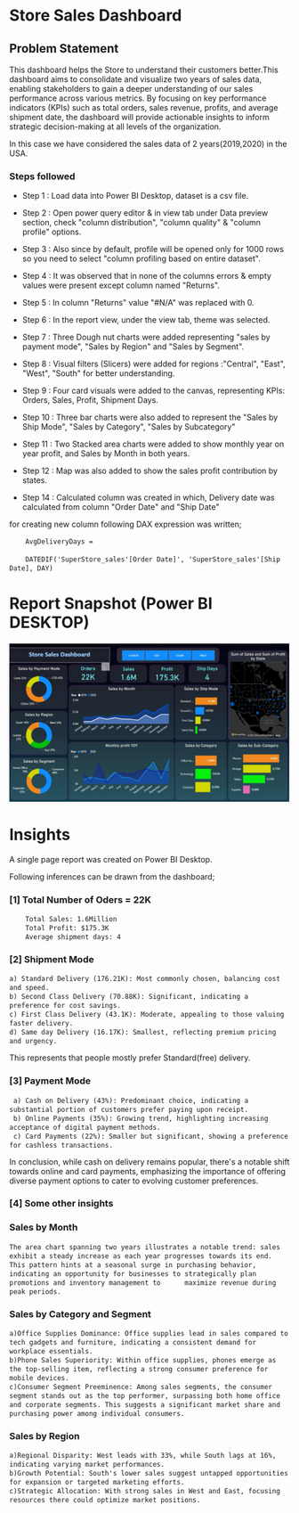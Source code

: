 # Store Sales Dashboard

## Problem Statement

This dashboard helps the Store to understand their customers better.This dashboard aims to consolidate and visualize two years of sales data, enabling stakeholders to gain a deeper understanding of our sales performance across various metrics. By focusing on key performance indicators (KPIs) such as total orders, sales revenue, profits, and average shipment date, the dashboard will provide actionable insights to inform strategic decision-making at all levels of the organization.

In this case we have considered the sales data of 2 years(2019,2020) in the USA.

### Steps followed 

- Step 1 : Load data into Power BI Desktop, dataset is a csv file.
- Step 2 : Open power query editor & in view tab under Data preview section, check "column distribution", "column quality" & "column profile" options.
- Step 3 : Also since by default, profile will be opened only for 1000 rows so you need to select "column profiling based on entire dataset".
- Step 4 : It was observed that in none of the columns errors & empty values were present except column named "Returns".
- Step 5 : In column "Returns" value "#N/A" was replaced with 0. 
- Step 6 : In the report view, under the view tab, theme was selected.
- Step 7 : Three Dough nut charts were added representing "sales by payment mode", "Sales by Region" and "Sales by Segment".
- Step 8 : Visual filters (Slicers) were added for regions :"Central", "East", "West", "South" for better understanding.
- Step 9 : Four card visuals were added to the canvas, representing KPIs: Orders, Sales, Profit, Shipment Days.
- Step 10 : Three bar charts were also added to represent the "Sales by Ship Mode", "Sales by Category", "Sales by Subcategory"
- Step 11 : Two Stacked area charts were added to show monthly year on year profit, and Sales by Month in both years.
- Step 12 : Map was also added to show the sales profit contribution by states. 
  
- Step 14 : Calculated column was created in which, Delivery date was calculated from column "Order Date" and "Ship Date"

for creating new column following DAX expression was written;
       
        AvgDeliveryDays = 
        
        DATEDIF('SuperStore_sales'[Order Date]', 'SuperStore_sales'[Ship Date], DAY)
        

 # Report Snapshot (Power BI DESKTOP)

 
![Dashboard_upload](https://github.com/Prashant3612/Power-BI-Stores-Sales/blob/main/Stores_Sales_Dashboard.jpg?raw=true)

# Insights

A single page report was created on Power BI Desktop.

Following inferences can be drawn from the dashboard;

### [1] Total Number of Oders = 22K
        Total Sales: 1.6Million
        Total Profit: $175.3K
        Average shipment days: 4 
    
           
### [2] Shipment Mode
    a) Standard Delivery (176.21K): Most commonly chosen, balancing cost and speed.
    b) Second Class Delivery (70.88K): Significant, indicating a preference for cost savings.
    c) First Class Delivery (43.1K): Moderate, appealing to those valuing faster delivery.
    d) Same day Delivery (16.17K): Smallest, reflecting premium pricing and urgency.
  
 This represents that people mostly prefer Standard(free) delivery.  
  
  ### [3] Payment Mode
     a) Cash on Delivery (43%): Predominant choice, indicating a substantial portion of customers prefer paying upon receipt.
     b) Online Payments (35%): Growing trend, highlighting increasing acceptance of digital payment methods.
     c) Card Payments (22%): Smaller but significant, showing a preference for cashless transactions.

In conclusion, while cash on delivery remains popular, there's a notable shift towards online and card payments, emphasizing the importance of offering diverse payment options to cater to evolving customer preferences.
  
      
 ### [4] Some other insights
 
 ### Sales by Month
    The area chart spanning two years illustrates a notable trend: sales exhibit a steady increase as each year progresses towards its end. This pattern hints at a seasonal surge in purchasing behavior, indicating an opportunity for businesses to strategically plan promotions and inventory management to      maximize revenue during peak periods.
 

 ### Sales by Category and Segment
 
    a)Office Supplies Dominance: Office supplies lead in sales compared to tech gadgets and furniture, indicating a consistent demand for workplace essentials.
    b)Phone Sales Superiority: Within office supplies, phones emerge as the top-selling item, reflecting a strong consumer preference for mobile devices.
    c)Consumer Segment Preeminence: Among sales segments, the consumer segment stands out as the top performer, surpassing both home office and corporate segments. This suggests a significant market share and purchasing power among individual consumers.
         
### Sales by Region

    a)Regional Disparity: West leads with 33%, while South lags at 16%, indicating varying market performances.
    b)Growth Potential: South's lower sales suggest untapped opportunities for expansion or targeted marketing efforts.
    c)Strategic Allocation: With strong sales in West and East, focusing resources there could optimize market positions.

